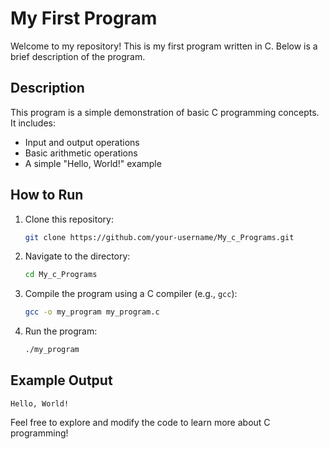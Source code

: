 # My First Program

Welcome to my repository! This is my first program written in C. Below is a brief description of the program.

## Description

This program is a simple demonstration of basic C programming concepts. It includes:

- Input and output operations
- Basic arithmetic operations
- A simple "Hello, World!" example

## How to Run

1. Clone this repository:
    ```bash
    git clone https://github.com/your-username/My_c_Programs.git
    ```
2. Navigate to the directory:
    ```bash
    cd My_c_Programs
    ```
3. Compile the program using a C compiler (e.g., `gcc`):
    ```bash
    gcc -o my_program my_program.c
    ```
4. Run the program:
    ```bash
    ./my_program
    ```

## Example Output

```
Hello, World!
```

Feel free to explore and modify the code to learn more about C programming!